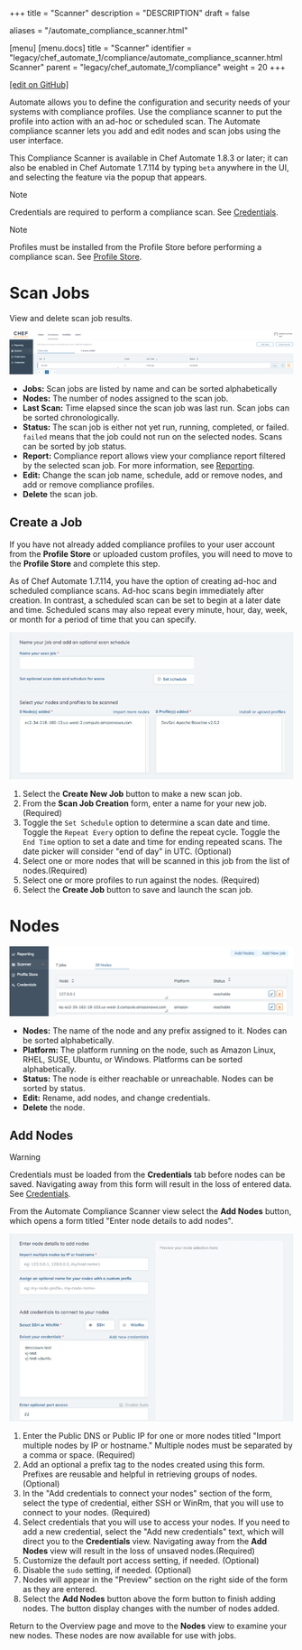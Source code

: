 +++
title = "Scanner"
description = "DESCRIPTION"
draft = false

aliases = "/automate_compliance_scanner.html"

[menu]
  [menu.docs]
    title = "Scanner"
    identifier = "legacy/chef_automate_1/compliance/automate_compliance_scanner.html Scanner"
    parent = "legacy/chef_automate_1/compliance"
    weight = 20
+++    

[\[edit on
GitHub\]](https://github.com/chef/chef-web-docs/blob/master/chef_master/source/automate_compliance_scanner.html)

<meta name="robots" content="noindex">

Automate allows you to define the configuration and security needs of
your systems with compliance profiles. Use the compliance scanner to put
the profile into action with an ad-hoc or scheduled scan. The Automate
compliance scanner lets you add and edit nodes and scan jobs using the
user interface.

This Compliance Scanner is available in Chef Automate 1.8.3 or later; it
can also be enabled in Chef Automate 1.7.114 by typing `beta` anywhere
in the UI, and selecting the feature via the popup that appears.

<div class="note" markdown="1">

<div class="admonition-title" markdown="1">

Note

</div>

Credentials are required to perform a compliance scan. See
[Credentials](automate_compliance_credentials.html).

</div>

<div class="note" markdown="1">

<div class="admonition-title" markdown="1">

Note

</div>

Profiles must be installed from the Profile Store before performing a
compliance scan. See [Profile Store](profile_store.html).

</div>

Scan Jobs
=========

View and delete scan job results.

![image](/images/automate_compliance_scanner.png)

-   **Jobs:** Scan jobs are listed by name and can be sorted
    alphabetically
-   **Nodes:** The number of nodes assigned to the scan job.
-   **Last Scan:** Time elapsed since the scan job was last run. Scan
    jobs can be sorted chronologically.
-   **Status:** The scan job is either not yet run, running, completed,
    or failed. `failed` means that the job could not run on the selected
    nodes. Scans can be sorted by job status.
-   **Report:** Compliance report allows view your compliance report
    filtered by the selected scan job. For more information, see
    [Reporting](automate_compliance_reporting.html).
-   **Edit:** Change the scan job name, schedule, add or remove nodes,
    and add or remove compliance profiles.
-   **Delete** the scan job.

Create a Job
------------

If you have not already added compliance profiles to your user account
from the **Profile Store** or uploaded custom profiles, you will need to
move to the **Profile Store** and complete this step.

As of Chef Automate 1.7.114, you have the option of creating ad-hoc and
scheduled compliance scans. Ad-hoc scans begin immediately after
creation. In contrast, a scheduled scan can be set to begin at a later
date and time. Scheduled scans may also repeat every minute, hour, day,
week, or month for a period of time that you can specify.

![image](/images/automate_compliance_scan_job.png)

1.  Select the **Create New Job** button to make a new scan job.
2.  From the **Scan Job Creation** form, enter a name for your new
    job.(Required)
3.  Toggle the `Set Schedule` option to determine a scan date and time.
    Toggle the `Repeat Every` option to define the repeat cycle. Toggle
    the `End Time` option to set a date and time for ending repeated
    scans. The date picker will consider "end of day" in UTC. (Optional)
4.  Select one or more nodes that will be scanned in this job from the
    list of nodes.(Required)
5.  Select one or more profiles to run against the nodes. (Required)
6.  Select the **Create Job** button to save and launch the scan job.

Nodes
=====

![image](/images/automate_scanner_nodes.png)

-   **Nodes:** The name of the node and any prefix assigned to it. Nodes
    can be sorted alphabetically.
-   **Platform:** The platform running on the node, such as Amazon
    Linux, RHEL, SUSE, Ubuntu, or Windows. Platforms can be sorted
    alphabetically.
-   **Status:** The node is either reachable or unreachable. Nodes can
    be sorted by status.
-   **Edit:** Rename, add nodes, and change credentials.
-   **Delete** the node.

Add Nodes
---------

<div class="warning" markdown="1">

<div class="admonition-title" markdown="1">

Warning

</div>

Credentials must be loaded from the **Credentials** tab before nodes can
be saved. Navigating away from this form will result in the loss of
entered data. See [Credentials](automate_compliance_credentials.html).

</div>

From the Automate Compliance Scanner view select the **Add Nodes**
button, which opens a form titled "Enter node details to add nodes".

![image](/images/automate_add_node.png)

1.  Enter the Public DNS or Public IP for one or more nodes titled
    "Import multiple nodes by IP or hostname." Multiple nodes must be
    separated by a comma or space. (Required)
2.  Add an optional a prefix tag to the nodes created using this form.
    Prefixes are reusable and helpful in retrieving groups of nodes.
    (Optional)
3.  In the "Add credentials to connect your nodes" section of the form,
    select the type of credential, either SSH or WinRm, that you will
    use to connect to your nodes. (Required)
4.  Select credentials that you will use to access your nodes. If you
    need to add a new credential, select the "Add new credentials" text,
    which will direct you to the **Credentials** view. Navigating away
    from the **Add Nodes** view will result in the loss of unsaved
    nodes.(Required)
5.  Customize the default port access setting, if needed. (Optional)
6.  Disable the `sudo` setting, if needed. (Optional)
7.  Nodes will appear in the "Preview" section on the right side of the
    form as they are entered.
8.  Select the **Add Nodes** button above the form button to finish
    adding nodes. The button display changes with the number of nodes
    added.

Return to the Overview page and move to the **Nodes** view to examine
your new nodes. These nodes are now available for use with jobs.

